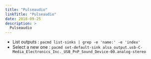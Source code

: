 ```yaml
---
title: "Pulseaudio"
linkTitle: "Pulseaudio"
date: 2018-09-25
description: >
  Pulseaudio
---
```


- List outputs : `pacmd list-sinks | grep -e 'name:' -e 'index'`
- Select a new one : `pacmd set-default-sink alsa_output.usb-C-Media_Electronics_Inc._USB_PnP_Sound_Device-00.analog-stereo`

